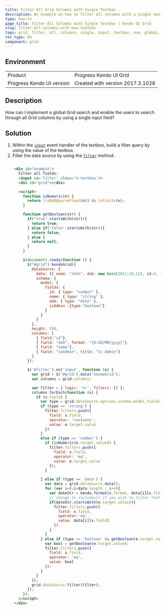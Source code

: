```yaml
---
title: Filter All Grid Columns with Single Textbox
description: An example on how to filter all columns with a single textbox in the Kendo UI Grid.
type: how-to
page_title: Filter All Columns with Single Textbox | Kendo UI Grid
slug: filter-all-columns-with-one-textbox
tags: grid, filter, all, columns, single, input, textbox, one, global, search, entire, whole
res_type: kb
component: grid
---
```


## Environment

<table>
 <tr>
  <td>Product</td>
  <td>Progress Kendo UI Grid</td>
 </tr>
 <tr>
  <td>Progress Kendo UI version</td>
  <td>Created with version 2017.3.1026</td>
 </tr>
</table>

## Description

How can I implement a global Grid search and enable the users to search through all Grid columns by using a single input field?

## Solution

1. Within the [`input`](https://developer.mozilla.org/en-US/docs/Web/Events/input) event handler of the textbox, build a filter query by using the value of the textbox.
1. Filter the data source by using the [`filter`](https://docs.telerik.com/kendo-ui/api/javascript/data/datasource/methods/filter) method.

```html

    <div id="example">
      Filter all fields:
      <input id='filter' class='k-textbox'/>
      <div id="grid"></div>

      <script>        
        function isNumeric(n) {
          return !isNaN(parseFloat(n)) && isFinite(n);
        }

        function getBoolean(str) {
          if("true".startsWith(str)){
            return true;
          } else if("false".startsWith(str)){
            return false;
          } else {
            return null;
          }          
        }

        $(document).ready(function () {
          $("#grid").kendoGrid({
            dataSource: {
              data: [{ name: "John", dob: new Date(2017,10,12), id:4, isAdmin:true },{ name: "Tim", dob: new Date(1998,3,11), id:5, isAdmin:true },{ name: "Jane", dob: new Date(2000,11,12), id:6,isAdmin:false }],
              schema: {
                model: {
                  fields: {
                    id: { type: "number" },
                    name: { type: "string" },
                    dob: { type: "date" },
                    isAdmin :{type:"boolean"}
                  }
                }
              }
            },
            height: 550,
            columns: [
              { field:"id"}, 
              { field: "dob", format: "{0:dd/MM/yyyy}"},
              { field: "name"},
              { field: "isAdmin", title: "Is Admin"}
            ]
          });

          $('#filter').on('input', function (e) {
            var grid = $('#grid').data('kendoGrid');
            var columns = grid.columns;

            var filter = { logic: 'or', filters: [] };
            columns.forEach(function (x) {
              if (x.field) {
                var type = grid.dataSource.options.schema.model.fields[x.field].type;
                if (type == 'string') {
                  filter.filters.push({
                    field: x.field,
                    operator: 'contains',
                    value: e.target.value
                  })
                }
                else if (type == 'number') {
                  if (isNumeric(e.target.value)) {
                    filter.filters.push({
                      field: x.field,
                      operator: 'eq',
                      value: e.target.value
                    });
                  }    

                } else if (type == 'date') {
                  var data = grid.dataSource.data();
                  for (var i=0;i<data.length ; i++){
                    var dateStr = kendo.format(x.format, data[i][x.field]); 
                    // change to includes() if you wish to filter that way https://developer.mozilla.org/en-US/docs/Web/JavaScript/Reference/Global_Objects/String/includes
                    if(dateStr.startsWith(e.target.value)){ 
                      filter.filters.push({
                        field: x.field,
                        operator:'eq',
                        value: data[i][x.field]
                      })
                    }
                  }
                } else if (type == 'boolean' && getBoolean(e.target.value) !== null) {
                  var bool = getBoolean(e.target.value);
                  filter.filters.push({
                    field: x.field,
                    operator: 'eq',
                    value: bool
                  });
                }               
              }
            });
            grid.dataSource.filter(filter);
          });
        });
      </script>
    </div>
```
